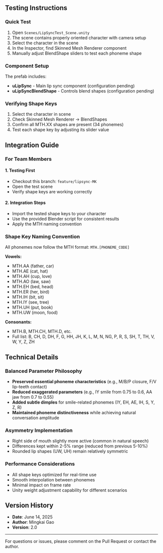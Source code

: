 ## Testing Instructions

### Quick Test
1. Open `Scenes/LipSyncTest_Scene.unity`
2. The scene contains properly oriented character with camera setup
3. Select the character in the scene
4. In the Inspector, find Skinned Mesh Renderer component
5. Manually adjust BlendShape sliders to test each phoneme shape

### Component Setup
The prefab includes:
- **uLipSync** - Main lip sync component (configuration pending)
- **uLipSyncBlendShape** - Controls blend shapes (configuration pending)

### Verifying Shape Keys
1. Select the character in scene
2. Check Skinned Mesh Renderer → BlendShapes
3. Confirm all MTH.XX shapes are present (34 phonemes)
4. Test each shape key by adjusting its slider value

## Integration Guide

### For Team Members

#### 1. Testing First
- Checkout this branch: `feature/lipsync-MK`
- Open the test scene
- Verify shape keys are working correctly

#### 2. Integration Steps
- Import the tested shape keys to your character
- Use the provided Blender script for consistent results
- Apply the MTH naming convention

### Shape Key Naming Convention
All phonemes now follow the MTH format: `MTH.[PHONEME_CODE]`

**Vowels:**
- MTH.AA (father, car)
- MTH.AE (cat, hat)
- MTH.AH (cup, love)
- MTH.AO (law, saw)
- MTH.EH (bed, head)
- MTH.ER (her, bird)
- MTH.IH (bit, sit)
- MTH.IY (see, tree)
- MTH.UH (put, book)
- MTH.UW (moon, food)

**Consonants:**
- MTH.B, MTH.CH, MTH.D, etc.
- Full list: B, CH, D, DH, F, G, HH, JH, K, L, M, N, NG, P, R, S, SH, T, TH, V, W, Y, Z, ZH

## Technical Details

### Balanced Parameter Philosophy
- **Preserved essential phoneme characteristics** (e.g., M/B/P closure, F/V lip-teeth contact)
- **Reduced exaggerated parameters** (e.g., IY smile from 0.75 to 0.6, AA jaw from 0.7 to 0.55)
- **Added subtle dimples** for smile-related phonemes (IY, EH, AE, IH, S, Y, Z, R)
- **Maintained phoneme distinctiveness** while achieving natural conversation amplitude

### Asymmetry Implementation
- Right side of mouth slightly more active (common in natural speech)
- Differences kept within 2-5% range (reduced from previous 5-10%)
- Rounded lip shapes (UW, UH) remain relatively symmetric

### Performance Considerations
- All shape keys optimized for real-time use
- Smooth interpolation between phonemes
- Minimal impact on frame rate
- Unity weight adjustment capability for different scenarios

## Version History
- **Date**: June 14, 2025
- **Author**: Mingkai Gao
- **Version**: 2.0
---
For questions or issues, please comment on the Pull Request or contact the author.
